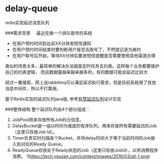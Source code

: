 # delay-queue
redis实现延迟消息队列

###需求背景
&nbsp;&nbsp;&nbsp;&nbsp;最近在做一个排队取号的系统
* 在用户预约时间到达前XX分钟发短信通知
* 在用户预约时间结束时要判断用户是否去取号了，不然就记录为爽约
* 在用户取号后开始，等待XX分钟后要发短信提醒是否需要使用其他渠道办理

类似的场景太多，最简单的解决办法就是定时任务去扫表。这样每个业务都要维护自己的扫表逻辑，
而且数据量越来越来越多的，有的数据可能会延迟比较大

经过一番搜索，网上说rabbitmq可以满足延迟执行需求，但是目前系统用了其他消息中间件，所以不打算用。

基于Redis实现的延迟队列java版, 参考[有赞延迟队列](https://tech.youzan.com/queuing_delay/)设计实现

###整体结构
整个延迟队列由4个部分组成：

1. JobPool用来存放所有Job的元信息。
2. DelayBucket是一组以时间为维度的有序队列，用来存放所有需要延迟的Job（这里只存放Job Id）。
3. Timer负责实时扫描各个Bucket，并将delay时间大于等于当前时间的Job放入到对应的Ready Queue。
4. ReadyQueue存放处于Ready状态的Job（这里只存放JobId），以供消费程序消费。
!(https://tech.youzan.com/content/images/2016/03/all-1.png)
